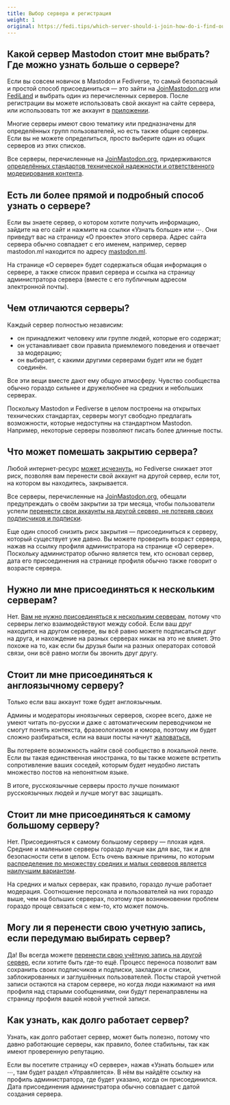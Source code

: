 ```yaml
---
title: Выбор сервера и регистрация
weight: 1
original: https://fedi.tips/which-server-should-i-join-how-do-i-find-out-more-about-a-server
---
```


## Какой сервер Mastodon стоит мне выбрать? Где можно узнать больше о сервере?

Если вы совсем новичок в Mastodon и Fediverse, то самый безопасный и простой
способ присоединиться — это зайти на [JoinMastodon.org] или [FediLand] и
выбрать один из перечисленных серверов. После регистрации вы можете использовать
свой аккаунт на сайте сервера, или использовать тот же аккаунт в [приложении].

[JoinMastodon.org]: https://joinmastodon.org/ru
[FediLand]: https://fediland.github.io
[приложении]: /quick-start/choose-an-app

Многие серверы имеют свою тематику или предназначены для определённых групп
пользователей, но есть также общие серверы. Если вы не можете определиться,
просто выберите один из общих серверов из этих списков.

Все серверы, перечисленные на [JoinMastodon.org], придерживаются [определённых
стандартов технической надежности и ответственного модерирования
контента](https://joinmastodon.org/ru/covenant).

## Есть ли более прямой и подробный способ узнать о сервере?

Если вы знаете сервер, о котором хотите получить информацию, зайдите на его сайт
и нажмите на ссылки «Узнать больше» или ⋯. Они приведут вас на страницу
«О проекте» этого сервера. Адрес сайта сервера обычно совпадает с его именем,
например, сервер mastodon.ml находится по адресу [mastodon.ml](https://mastodon.ml).

На странице «О сервере» будет содержаться общая информация о сервере, а также
список правил сервера и ссылка на страницу администратора сервера (вместе с его
публичным адресом электронной почты).

## Чем отличаются серверы?

Каждый сервер полностью независим:
- он принадлежит человеку или группе людей, которые его содержат;
- он устанавливает свои правила приемлемого поведения и отвечает за модерацию;
- он выбирает, с какими другими серверами будет или не будет соединён.

Все эти вещи вместе дают ему общую атмосферу. Чувство сообщества обычно гораздо
сильнее и дружелюбнее на средних и небольших серверах.

Поскольку Mastodon и Fediverse в целом построены на открытых технических
стандартах, серверы могут свободно предлагать возможности, которые недоступны на
стандартном Mastodon. Например, некоторые серверы позволяют писать более длинные
посты.

## Что может помешать закрытию сервера?

Любой интернет-ресурс [может исчезнуть](https://ru.wikipedia.org/wiki/Vine), но
Fediverse снижает этот риск, позволяя вам перенести свой аккаунт на другой
сервер, если тот, на котором вы находитесь, закрывается.

Все серверы, перечисленные на [JoinMastodon.org], обещали предупреждать о своём
закрытии за три месяца, чтобы пользователи успели [перенести свои аккаунты на
другой сервер, не потеряв своих подписчиков и подписки][перенести аккаунт].

[перенести аккаунт]: /quick-start/transfer-account

Еще один способ снизить риск закрытия — присоединиться к серверу, который
существует уже давно. Вы можете проверить возраст сервера, нажав на ссылку
профиля администратора на странице «О сервере». Поскольку администратор обычно
является тем, кто основал сервер, дата его присоединения на странице профиля
обычно также говорит о возрасте сервера.

## Нужно ли мне присоединяться к нескольким серверам?

Нет. [Вам не нужно присоединяться к нескольким серверам](/advanced/multiple-accounts), потому что серверы легко
взаимодействуют между собой. Если ваш друг находится на другом сервере, вы всё
равно можете подписаться друг на друга, и нахождение на разных серверах никак на
это не влияет. Это похоже на то, как если бы друзья были на разных операторах
сотовой связи, они всё равно могли бы звонить друг другу.

## Стоит ли мне присоединяться к англоязычному серверу?
Только если ваш аккаунт тоже будет англоязычным.

Админы и модераторы иноязычных серверов, скорее всего, даже не умеют читать по-русски и даже с автоматическим
переводчиком не смогут понять контекста, фразеологизмов и юмора, поэтому им будет сложно разбираться,
если на ваши посты начнут [жаловаться.](/advanced/reporting)

Вы потеряете возможность найти своё сообщество в локальной ленте.
Если вы такая единственная иностранка, то вы также можете встретить сопротивление
ваших соседей, которым будет неудобно листать множество постов на непонятном языке.

В итоге, русскоязычные серверы просто лучше понимают русскоязычных людей и лучше могут вас защищать.

## Стоит ли мне присоединяться к самому большому серверу?

Нет. Присоединяться к самому большому серверу — плохая идея. Средние и маленькие
серверы гораздо лучше как для вас, так и для безопасности сети в целом. Есть
очень важные причины, по которым [распределение по множеству средних и малых
серверов является наилучшим вариантом](/introduction/why-separate-servers).

На средних и малых серверах, как правило, гораздо лучше работает модерация.
Соотношение персонала и пользователей на них гораздо выше, чем на больших
серверах, поэтому при возникновении проблем гораздо проще связаться с кем-то,
кто может помочь.

## Могу ли я перенести свою учетную запись, если передумаю выбирать сервер?

Да! Вы всегда можете [перенести свою учётную запись на другой сервер][перенести аккаунт],
если хотите быть где-то ещё. Процесс переноса позволит вам сохранить своих
подписчиков и подписки, закладки и списки, заблокированных и заглушённых
пользователей. Посты старой учетной записи остаются на старом сервере,
но когда люди нажимают на имя профиля над старыми сообщениями, они будут
перенаправлены на страницу профиля вашей новой учетной записи.

## Как узнать, как долго работает сервер?

Узнать, как долго работает сервер, может быть полезно, потому что давно
работающие серверы, как правило, более стабильны, так как имеют проверенную
репутацию.

Если вы посетите страницу «О сервере», нажав «Узнать больше» или ⋯, там будет
раздел «Управляется». В нём вы найдёте ссылку на профиль администратора, где
будет указано, когда он присоединился. Дата присоединения администратора обычно
совпадает с датой создания сервера.

